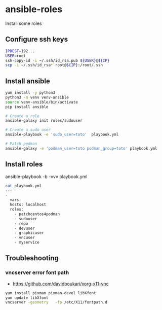 # ansible-roles

Install some roles

## Configure ssh keys

```bash
IPDEST=192...
USER=root
ssh-copy-id -i ~/.ssh/id_rsa.pub ${USER}@${IP}
scp -i ~/.ssh/id_rsa* root@${IP}:/root/.ssh
```

## Install ansible

```bash
yum install -y python3
python3 -m venv venv-ansible
source venv-ansible/bin/activate
pip install ansible

# Create a role
ansible-galaxy init roles/sudouser

# Create a sudo user
ansible-playbook -e 'sudo_user=toto'  playbook.yml

# Patch podman 
ansible-galaxy -e 'podman_user=toto podman_group=toto' playbook.yml
```

## Install roles
ansible-playbook  -b -vvv  playbook.yml

```bash
cat playbook.yml
---
-
  vars:
  hosts: localhost
  roles:
    - patchcentos4podman
    - sudouser
    - repo
    - devuser
    - graphicuser
    - vncuser
    - myservice
```


## Troubleshooting

### vncserver error font path

* https://github.com/davidboukari/xorg-x11-vnc

```bash
yum install pixman pixman-devel libXfont
yum update libXfont
vncserver -geometry   -fp /etc/X11/fontpath.d
```

